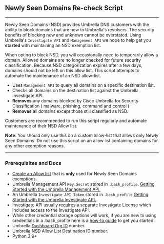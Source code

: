 ## Newly Seen Domains Re-check Script

---

Newly Seen Domains (NSD) provides Umbrella DNS customers with the ability to block domains that are new to Umbrella's 
resolvers. The security benefits of blocking new and unknown cannot be overstated. Using Umbrella's
`Investigate API` and `Management API` we hope to help get you **started** with maintaining an NSD exemption list.

When opting to block NSD, you will occasionally need to temporarily allow a domain. Allowed domains are no longer 
checked for future security classification. Because NSD categorization expires after a few days, domains should not be 
left on this allow list. This script attempts to automate the maintenance of an NSD allow-list.

- Uses `Management API` to query all domains on a specific destination list.
- Checks all domains on the destination list against the Umbrella Investigate API.
- **Removes** any domains blocked by Cisco Umbrella for Security Classification ( malware, phishing, command and control )
- **Removes** all domains except those still classified as NSD.

Customers are recommended to run this script regularly and automate maintenance of their NSD Allow list.

**Note:** You should only use this on a custom allow-list that allows only Newly Seen Domains. Do not use this script on
an allow list containing domains for any other exemption reasons.

---
### Prerequisites and Docs

- [Create an Allow list](https://docs.umbrella.com/deployment-umbrella/docs/add-a-new-destination-list) that is **only** used for Newly Seen Domains exemptions.
- Umbrella Management API `Key:Secret` stored in `.bash_profile`. [Getting Started with the Umbrella Management API.](https://developer.cisco.com/docs/cloud-security/#!getting-started-overview) 
- An Umbrella `Investigate API Token` stored in `.bash_profile` [Getting Started with the Umbrella Investigate API.](https://developer.cisco.com/docs/cloud-security/#!investigate-getting-started)
- Investigate API usually requires a separate Investigate License which includes access to the Investigate API.
- While other credential storage options will work, if you are new to using credentials in a .bash_profile here is a [how-to guide](https://medium.com/geekculture/how-to-protect-your-credentials-using-environment-variables-with-python-25e6cb4d135c)  to get you started.
- Umbrella [Dashboard Org ID](https://developer.cisco.com/docs/cloud-security/#!getting-started-overview/get-organization-information) number.
- Umbrella NSD Allow List [Destination ID](https://developer.cisco.com/docs/cloud-security/#!destination-lists/get-destination-lists) number.
- Python 3.9+
